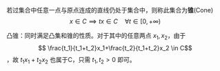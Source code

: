 若过集合中任意一点与原点连成的直线仍处于集合中，则称此集合为**锥**(Cone)
$$ x \in C \implies tx \in C \quad \forall t \in [0,+\infty) $$

凸锥：同时满足凸集和锥的性质。对于其中的任意两点 $x_1,x_2$，由于
$$ \frac{t_1}{t_1+t_2}x_1+\frac{t_2}{t_1+t_2}x_2 \in C$$，故 $t_1x_1+t_2x_2$ 也属于C，只需 $t_1,t_2>0$ 即可。
